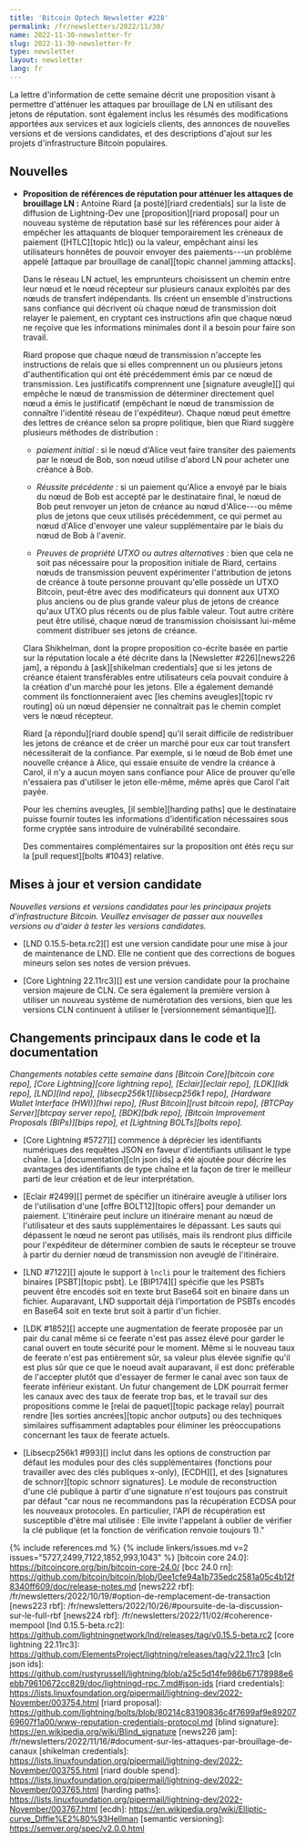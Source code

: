 ```yaml
---
title: 'Bitcoin Optech Newsletter #228'
permalink: /fr/newsletters/2022/11/30/
name: 2022-11-30-newsletter-fr
slug: 2022-11-30-newsletter-fr
type: newsletter
layout: newsletter
lang: fr
---
```

La lettre d'information de cette semaine décrit une proposition visant à
permettre d'atténuer les attaques par brouillage de LN en utilisant des
jetons de réputation. sont également inclus les résumés des modifications
apportées aux services et aux logiciels clients, des annonces de nouvelles
versions et de versions candidates, et des descriptions d'ajout sur les
projets d'infrastructure Bitcoin populaires.

## Nouvelles

- **Proposition de références de réputation pour atténuer les attaques de brouillage LN :**
  Antoine Riard [a posté][riard credentials] sur la liste de diffusion de
  Lightning-Dev une [proposition][riard proposal] pour un nouveau système
  de réputation basé sur les références pour aider à empêcher les attaquants
  de bloquer temporairement les créneaux de paiement ([HTLC][topic htlc]) ou
  la valeur, empêchant ainsi les utilisateurs honnêtes de pouvoir envoyer des
  paiements---un problème appelé [attaque par brouillage de canal][topic channel jamming attacks].

    Dans le réseau LN actuel, les emprunteurs choisissent un chemin entre leur
    nœud et le nœud récepteur sur plusieurs canaux exploités par des nœuds de
    transfert indépendants. Ils créent un ensemble d'instructions sans confiance
    qui décrivent où chaque nœud de transmission doit relayer le paiement, en
    cryptant ces instructions afin que chaque nœud ne reçoive que les informations
    minimales dont il a besoin pour faire son travail.

    Riard propose que chaque nœud de transmission n'accepte les instructions de
    relais que si elles comprennent un ou plusieurs jetons d'authentification qui
    ont été précédemment émis par ce nœud de transmission. Les justificatifs
    comprennent une [signature aveugle][] qui empêche le nœud de transmission de
    déterminer directement quel nœud a émis le justificatif (empêchant le nœud de
    transmission de connaître l'identité réseau de l'expéditeur).  Chaque nœud peut
    émettre des lettres de créance selon sa propre politique, bien que Riard suggère
    plusieurs méthodes de distribution :

    - *paiement initial :* si le nœud d'Alice veut faire transiter des
      paiements par le nœud de Bob, son nœud utilise d'abord LN pour
      acheter une créance à Bob.

    - *Réussite précédente :* si un paiement qu'Alice a envoyé par le
      biais du nœud de Bob est accepté par le destinataire final, le
      nœud de Bob peut renvoyer un jeton de créance au nœud d'Alice---ou
      même plus de jetons que ceux utilisés précédemment, ce qui permet
      au nœud d'Alice d'envoyer une valeur supplémentaire par le biais
      du nœud de Bob à l'avenir.

    - *Preuves de propriété UTXO ou autres alternatives :* bien que cela
      ne soit pas nécessaire pour la proposition initiale de Riard, certains
      nœuds de transmission peuvent expérimenter l'attribution de jetons de
      créance à toute personne prouvant qu'elle possède un UTXO Bitcoin,
      peut-être avec des modificateurs qui donnent aux UTXO plus anciens
      ou de plus grande valeur plus de jetons de créance qu'aux UTXO plus
      récents ou de plus faible valeur. Tout autre critère peut être utilisé,
      chaque nœud de transmission choisissant lui-même comment distribuer
      ses jetons de créance.

    Clara Shikhelman, dont la propre proposition co-écrite basée en partie sur
    la réputation locale a été décrite dans la [Newsletter #226][news226 jam],
    a répondu à [ask][shikelman credentials] que si les jetons de créance étaient
    transférables entre utilisateurs cela pouvait conduire à la création d'un
    marché pour les jetons. Elle a également demandé comment ils fonctionneraient
    avec [les chemins aveugles][topic rv routing] où un nœud dépensier ne connaîtrait
    pas le chemin complet vers le nœud récepteur.

    Riard [a répondu][riard double spend] qu'il serait difficile de redistribuer
    les jetons de créance et de créer un marché pour eux car tout transfert
    nécessiterait de la confiance. Par exemple, si le nœud de Bob émet une nouvelle
    créance à Alice, qui essaie ensuite de vendre la créance à Carol, il n'y a aucun
    moyen sans confiance pour Alice de prouver qu'elle n'essaiera pas d'utiliser le
    jeton elle-même, même après que Carol l'ait payée.

    Pour les chemins aveugles, [il semble][harding paths] que le destinataire puisse
    fournir toutes les informations d'identification nécessaires sous forme cryptée
    sans introduire de vulnérabilité secondaire.

    Des commentaires complémentaires sur la proposition ont étés reçu sur la
    [pull request][bolts #1043] relative.

## Mises à jour et version candidate

*Nouvelles versions et versions candidates pour les principaux projets d'infrastructure Bitcoin.
Veuillez envisager de passer aux nouvelles versions ou d'aider à tester les versions candidates.*

- [LND 0.15.5-beta.rc2][] est une version candidate pour une mise à jour de
  maintenance de LND. Elle ne contient que des corrections de bogues mineurs
  selon ses notes de version prévues.

- [Core Lightning 22.11rc3][] est une version candidate pour la prochaine
  version majeure de CLN. Ce sera également la première version à utiliser
  un nouveau système de numérotation des versions, bien que les versions
  CLN continuent à utiliser le [versionnement sémantique][].

## Changements principaux dans le code et la documentation

*Changements notables cette semaine dans [Bitcoin Core][bitcoin core repo], [Core
Lightning][core lightning repo], [Eclair][eclair repo], [LDK][ldk repo],
[LND][lnd repo], [libsecp256k1][libsecp256k1 repo], [Hardware Wallet
Interface (HWI)][hwi repo], [Rust Bitcoin][rust bitcoin repo], [BTCPay
Server][btcpay server repo], [BDK][bdk repo], [Bitcoin Improvement
Proposals (BIPs)][bips repo], et [Lightning BOLTs][bolts repo].*

- [Core Lightning #5727][] commence à déprécier les identifiants numériques
  des requêtes JSON en faveur d'identifiants utilisant le type chaîne. La
  [documentation][cln json ids] a été ajoutée pour décrire les avantages
  des identifiants de type chaîne et la façon de tirer le meilleur parti
  de leur création et de leur interprétation.

- [Eclair #2499][] permet de spécifier un itinéraire aveugle à utiliser lors
  de l'utilisation d'une [offre BOLT12][topic offers] pour demander un paiement.
  L'itinéraire peut inclure un itinéraire menant au nœud de l'utilisateur et
  des sauts supplémentaires le dépassant. Les sauts qui dépassent le nœud ne
  seront pas utilisés, mais ils rendront plus difficile pour l'expéditeur de
  déterminer combien de sauts le récepteur se trouve à partir du dernier nœud
  de transmission non aveuglé de l'itinéraire.

- [LND #7122][] ajoute le support à `lncli` pour le traitement des fichiers
  binaires [PSBT][topic psbt]. Le [BIP174][] spécifie que les PSBTs peuvent
  être encodés soit en texte brut Base64 soit en binaire dans un fichier.
  Auparavant, LND supportait déjà l'importation de PSBTs encodés en Base64
  soit en texte brut soit à partir d'un fichier.

- [LDK #1852][] accepte une augmentation de feerate proposée par un pair du
  canal même si ce feerate n'est pas assez élevé pour garder le canal ouvert
  en toute sécurité pour le moment. Même si le nouveau taux de feerate n'est
  pas entièrement sûr, sa valeur plus élevée signifie qu'il est plus sûr que
  ce que le noeud avait auparavant, il est donc préférable de l'accepter plutôt
  que d'essayer de fermer le canal avec son taux de feerate inférieur existant.
  Un futur changement de LDK pourrait fermer les canaux avec des taux de feerate
  trop bas, et le travail sur des propositions comme le [relai de paquet][topic package relay]
  pourrait rendre [les sorties ancrées][topic anchor outputs] ou des techniques
  similaires suffisamment adaptables pour éliminer les préoccupations concernant
  les taux de feerate actuels.

- [Libsecp256k1 #993][] inclut dans les options de construction par défaut les
  modules pour des clés supplémentaires (fonctions pour travailler avec des clés
  publiques x-only), [ECDH][], et des [signatures de schnorr][topic schnorr signatures].
  Le module de reconstruction d'une clé publique à partir d'une signature n'est
  toujours pas construit par défaut "car nous ne recommandons pas la récupération
  ECDSA pour les nouveaux protocoles. En particulier, l'API de récupération est
  susceptible d'être mal utilisée : Elle invite l'appelant à oublier de vérifier
  la clé publique (et la fonction de vérification renvoie toujours 1)."

{% include references.md %}
{% include linkers/issues.md v=2 issues="5727,2499,7122,1852,993,1043" %}
[bitcoin core 24.0]: https://bitcoincore.org/bin/bitcoin-core-24.0/
[bcc 24.0 rn]: https://github.com/bitcoin/bitcoin/blob/0ee1cfe94a1b735edc2581a05c4b12f8340ff609/doc/release-notes.md
[news222 rbf]: /fr/newsletters/2022/10/19/#option-de-remplacement-de-transaction
[news223 rbf]: /fr/newsletters/2022/10/26/#poursuite-de-la-discussion-sur-le-full-rbf
[news224 rbf]: /fr/newsletters/2022/11/02/#coherence-mempool
[lnd 0.15.5-beta.rc2]: https://github.com/lightningnetwork/lnd/releases/tag/v0.15.5-beta.rc2
[core lightning 22.11rc3]: https://github.com/ElementsProject/lightning/releases/tag/v22.11rc3
[cln json ids]: https://github.com/rustyrussell/lightning/blob/a25c5d14fe986b67178988e6ebb79610672cc829/doc/lightningd-rpc.7.md#json-ids
[riard credentials]: https://lists.linuxfoundation.org/pipermail/lightning-dev/2022-November/003754.html
[riard proposal]: https://github.com/lightning/bolts/blob/80214c83190836c4f7699af9e8920769607f1a00/www-reputation-credentials-protocol.md
[blind signature]: https://en.wikipedia.org/wiki/Blind_signature
[news226 jam]: /fr/newsletters/2022/11/16/#document-sur-les-attaques-par-brouillage-de-canaux
[shikelman credentials]: https://lists.linuxfoundation.org/pipermail/lightning-dev/2022-November/003755.html
[riard double spend]: https://lists.linuxfoundation.org/pipermail/lightning-dev/2022-November/003765.html
[harding paths]: https://lists.linuxfoundation.org/pipermail/lightning-dev/2022-November/003767.html
[ecdh]: https://en.wikipedia.org/wiki/Elliptic-curve_Diffie%E2%80%93Hellman
[semantic versioning]: https://semver.org/spec/v2.0.0.html
